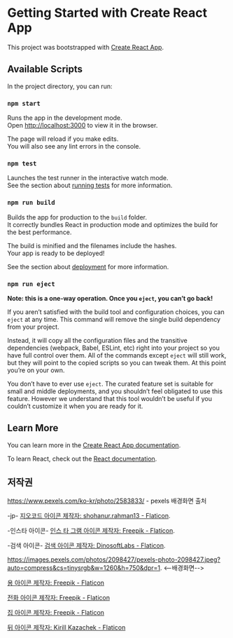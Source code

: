 # Getting Started with Create React App

This project was bootstrapped with [Create React App](https://github.com/facebook/create-react-app).

## Available Scripts

In the project directory, you can run:

### `npm start`

Runs the app in the development mode.\
Open [http://localhost:3000](http://localhost:3000) to view it in the browser.

The page will reload if you make edits.\
You will also see any lint errors in the console.

### `npm test`

Launches the test runner in the interactive watch mode.\
See the section about [running tests](https://facebook.github.io/create-react-app/docs/running-tests) for more information.

### `npm run build`

Builds the app for production to the `build` folder.\
It correctly bundles React in production mode and optimizes the build for the best performance.

The build is minified and the filenames include the hashes.\
Your app is ready to be deployed!

See the section about [deployment](https://facebook.github.io/create-react-app/docs/deployment) for more information.

### `npm run eject`

**Note: this is a one-way operation. Once you `eject`, you can’t go back!**

If you aren’t satisfied with the build tool and configuration choices, you can `eject` at any time. This command will remove the single build dependency from your project.

Instead, it will copy all the configuration files and the transitive dependencies (webpack, Babel, ESLint, etc) right into your project so you have full control over them. All of the commands except `eject` will still work, but they will point to the copied scripts so you can tweak them. At this point you’re on your own.

You don’t have to ever use `eject`. The curated feature set is suitable for small and middle deployments, and you shouldn’t feel obligated to use this feature. However we understand that this tool wouldn’t be useful if you couldn’t customize it when you are ready for it.

## Learn More

You can learn more in the [Create React App documentation](https://facebook.github.io/create-react-app/docs/getting-started).

To learn React, check out the [React documentation](https://reactjs.org/).

## 저작권

https://www.pexels.com/ko-kr/photo/2583833/ - pexels 배경화면 출처

-jp-
<a href="https://www.flaticon.com/kr/free-icons/" title="지오코드 아이콘">지오코드 아이콘 제작자: shohanur.rahman13 - Flaticon</a>.

-인스타 아이콘-
<a href="https://www.flaticon.com/kr/free-icons/-" title="인스 타 그램 아이콘">인스 타 그램 아이콘 제작자: Freepik - Flaticon</a>.

-검색 아이콘-
<a href="https://www.flaticon.com/kr/free-icons/" title="검색 아이콘">검색 아이콘 제작자: DinosoftLabs - Flaticon</a>.

https://images.pexels.com/photos/2098427/pexels-photo-2098427.jpeg?auto=compress&cs=tinysrgb&w=1260&h=750&dpr=1. <--배경화면-->

<a href="https://www.flaticon.com/kr/free-icons/" title="용 아이콘">용 아이콘 제작자: Freepik - Flaticon</a>

<a href="https://www.flaticon.com/kr/free-icons/" title="전화 아이콘">전화 아이콘 제작자: Freepik - Flaticon</a>

<a href="https://www.flaticon.com/kr/free-icons/" title="집 아이콘">집 아이콘 제작자: Freepik - Flaticon</a>

<a href="https://www.flaticon.com/kr/free-icons/" title="뒤 아이콘">뒤 아이콘 제작자: Kirill Kazachek - Flaticon</a>